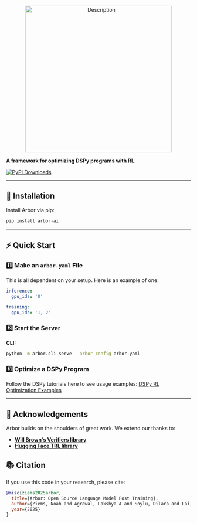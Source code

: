 <p align="center">
  <img src="https://github.com/user-attachments/assets/ed0dd782-65fa-48b5-a762-b343b183be09" alt="Description" width="400"/>
</p>

**A framework for optimizing DSPy programs with RL.**

[![PyPI Downloads](https://static.pepy.tech/badge/dspy/month)](https://pepy.tech/projects/arbor-ai)

---

## 🚀 Installation

Install Arbor via pip:

```bash
pip install arbor-ai
```

---

## ⚡ Quick Start

### 1️⃣ Make an `arbor.yaml` File

This is all dependent on your setup. Here is an example of one:
```yaml
inference:
  gpu_ids: '0'

training:
  gpu_ids: '1, 2'
```

### 2️⃣ Start the Server

**CLI:**

```bash
python -m arbor.cli serve --arbor-config arbor.yaml
```

### 3️⃣ Optimize a DSPy Program

Follow the DSPy tutorials here to see usage examples:
[DSPy RL Optimization Examples](https://dspy.ai/tutorials/rl_papillon/)

---

## 🙏 Acknowledgements

Arbor builds on the shoulders of great work. We extend our thanks to:
- **[Will Brown's Verifiers library](https://github.com/willccbb/verifiers)**
- **[Hugging Face TRL library](https://github.com/huggingface/trl)**

## 📚 Citation

If you use this code in your research, please cite:

```bibtex
@misc{ziems2025arbor,
  title={Arbor: Open Source Language Model Post Training},
  author={Ziems, Noah and Agrawal, Lakshya A and Soylu, Dilara and Lai, Liheng and Miller, Isaac and Qian, Chen and Jiang, Meng and Khattab, Omar},
  year={2025}
}
```
